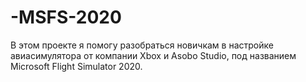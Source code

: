 # -MSFS-2020
В этом проекте я помогу разобраться новичкам в настройке авиасимулятора от компании Xbox и  Asobo Studio, под названием Microsoft Flight Simulator 2020.    
